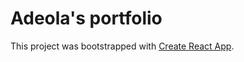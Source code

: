 # Adeola's portfolio 

This project was bootstrapped with [Create React App](https://github.com/facebook/create-react-app).


